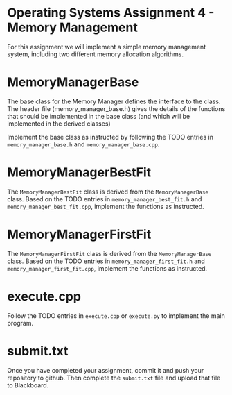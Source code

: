 # Operating Systems Assignment 4 - Memory Management

For this assignment we will implement a simple memory management system, including two different memory allocation algorithms.

# MemoryManagerBase
The base class for the Memory Manager defines the interface to the class. The header file (memory_manager_base.h) gives the details of the functions that should be implemented in the base class (and which will be implemented in the derived classes)

Implement the base class as instructed by following the TODO entries in `memory_manager_base.h` and `memory_manager_base.cpp`.

# MemoryManagerBestFit
The `MemoryManagerBestFit` class is derived from the `MemoryManagerBase` class. Based on the TODO entries in `memory_manager_best_fit.h` and `memory_manager_best_fit.cpp`, implement the functions as instructed.

# MemoryManagerFirstFit
The `MemoryManagerFirstFit` class is derived from the `MemoryManagerBase` class. Based on the TODO entries in `memory_manager_first_fit.h` and `memory_manager_first_fit.cpp`, implement the functions as instructed.

# execute.cpp
Follow the TODO entries in `execute.cpp` or `execute.py` to implement the main program.

# submit.txt
Once you have completed your assignment, commit it and push your repository to github. Then complete the `submit.txt` file and upload that file to Blackboard.
